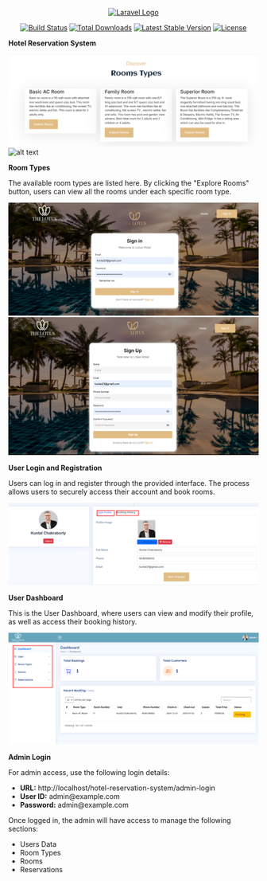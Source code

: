 <p align="center"><a href="https://laravel.com" target="_blank"><img src="https://raw.githubusercontent.com/laravel/art/master/logo-lockup/5%20SVG/2%20CMYK/1%20Full%20Color/laravel-logolockup-cmyk-red.svg" width="400" alt="Laravel Logo"></a></p>

<p align="center">
<a href="https://github.com/laravel/framework/actions"><img src="https://github.com/laravel/framework/workflows/tests/badge.svg" alt="Build Status"></a>
<a href="https://packagist.org/packages/laravel/framework"><img src="https://img.shields.io/packagist/dt/laravel/framework" alt="Total Downloads"></a>
<a href="https://packagist.org/packages/laravel/framework"><img src="https://img.shields.io/packagist/v/laravel/framework" alt="Latest Stable Version"></a>
<a href="https://packagist.org/packages/laravel/framework"><img src="https://img.shields.io/packagist/l/laravel/framework" alt="License"></a>
</p>

<p><b>Hotel Reservation System</b></p>

![alt text](image.png)
![alt text](image-3.png)

<p><b>Room Types</b></p>
<p>The available room types are listed here. By clicking the "Explore Rooms" button, users can view all the rooms under each specific room type.</p>



![alt text](image-4.png)
![alt text](image-5.png)

<p><b>User Login and Registration</b></p>
<p>Users can log in and register through the provided interface. The process allows users to securely access their account and book rooms.</p>

![alt text](image-1.png)

<p><b>User Dashboard</b></p>
<p>This is the User Dashboard, where users can view and modify their profile, as well as access their booking history.</p>

![alt text](image-2.png)

<p><b>Admin Login</b></p>
<p>For admin access, use the following login details:</p>

<ul>
  <li><b>URL:</b> http://localhost/hotel-reservation-system/admin-login</li>
  <li><b>User ID:</b> admin@example.com</li>
  <li><b>Password:</b> admin@example.com</li>
</ul>

<p>Once logged in, the admin will have access to manage the following sections:</p>
<ul>
  <li>Users Data</li>
  <li>Room Types</li>
  <li>Rooms</li>
  <li>Reservations</li>
</ul>

